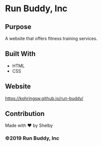 # Run Buddy, Inc

## Purpose
A website that offers fitness training services. 

## Built With
* HTML
* CSS

## Website
https://kohringsw.github.io/run-buddy/

## Contribution
Made with ❤️ by Shelby

### ©️2019 Run Buddy, Inc 
